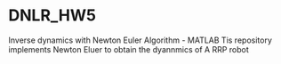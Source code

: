 # DNLR_HW5
Inverse dynamics with Newton Euler Algorithm - MATLAB
Tis repository implements Newton Eluer to obtain the dyannmics of A RRP robot
